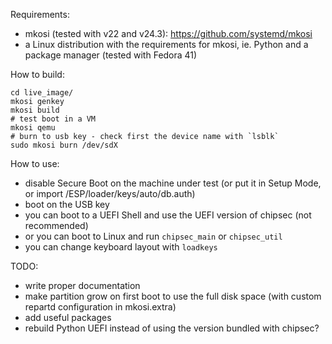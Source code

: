Requirements:

- mkosi (tested with v22 and v24.3): https://github.com/systemd/mkosi
- a Linux distribution with the requirements for mkosi, ie. Python and a package manager (tested with Fedora 41)

How to build:

```
cd live_image/
mkosi genkey
mkosi build
# test boot in a VM
mkosi qemu
# burn to usb key - check first the device name with `lsblk`
sudo mkosi burn /dev/sdX
```

How to use:

- disable Secure Boot on the machine under test (or put it in Setup Mode, or import /ESP/loader/keys/auto/db.auth)
- boot on the USB key
- you can boot to a UEFI Shell and use the UEFI version of chipsec (not recommended)
- or you can boot to Linux and run `chipsec_main` or `chipsec_util`
- you can change keyboard layout with `loadkeys`

TODO:

- write proper documentation
- make partition grow on first boot to use the full disk space (with custom repartd configuration in mkosi.extra)
- add useful packages
- rebuild Python UEFI instead of using the version bundled with chipsec?
